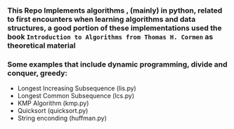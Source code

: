 ### This Repo Implements algorithms , (mainly) in python, related to first encounters when learning algorithms and data structures, a good portion of these implementations used the book `Introduction to Algorithms from Thomas H. Cormen` as theoretical material

### Some examples that include dynamic programming, divide and conquer, greedy:
* Longest Increasing Subsequence (lis.py)
* Longest Common Subsequence (lcs.py)
* KMP Algorithm (kmp.py)
* Quicksort (quicksort.py)
* String enconding (huffman.py)